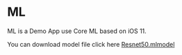 # ML
ML is a Demo App use Core ML based on iOS 11.

You can download model file click here [Resnet50.mlmodel](https://docs-assets.developer.apple.com/coreml/models/Resnet50.mlmodel)
